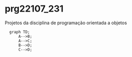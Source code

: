 # prg22107_231
Projetos da disciplina de programação orientada a objetos


```mermaid
  graph TD;
      A-->B;
      A-->C;
      B-->D;
      C-->D;
```
